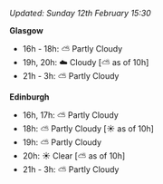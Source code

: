 *Updated: Sunday 12th February 15:30*

**Glasgow**

* 16h - 18h: :partly_sunny: Partly Cloudy
* 19h, 20h: :cloud: Cloudy [:partly_sunny: as of 10h]
* 21h - 3h: :partly_sunny: Partly Cloudy

**Edinburgh**

* 16h, 17h: :partly_sunny: Partly Cloudy
* 18h: :partly_sunny: Partly Cloudy [:sunny: as of 10h]
* 19h: :partly_sunny: Partly Cloudy
* 20h: :sunny: Clear [:partly_sunny: as of 10h]
* 21h - 3h: :partly_sunny: Partly Cloudy
